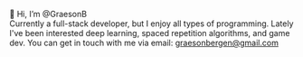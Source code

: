 👋 Hi, I’m @GraesonB <br>
Currently a full-stack developer, but I enjoy all types of programming. Lately I've been interested deep learning, spaced repetition algorithms, and game dev.
You can get in touch with me via email: graesonbergen@gmail.com
